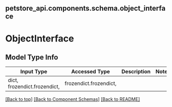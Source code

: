 <a name="top"></a>
## petstore_api.components.schema.object_interface
# ObjectInterface

## Model Type Info
Input Type | Accessed Type | Description | Notes
------------ | ------------- | ------------- | -------------
dict, frozendict.frozendict,  | frozendict.frozendict,  |  | 

[[Back to top]](#top) [[Back to Component Schemas]](../../../README.md#Component-Schemas) [[Back to README]](../../../README.md)
